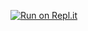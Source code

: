 [![Run on Repl.it](https://repl.it/badge/github/Frazix12/Nitro-Scam)](https://replit.com/@Frazix12/Nitro-Scam?v=1)
